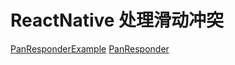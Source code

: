 # ReactNative 处理滑动冲突

[PanResponderExample](https://github.com/facebook/react-native/blob/master/RNTester/js/PanResponderExample.js) [PanResponder](http://reactnative.cn/docs/0.48/panresponder.html)
